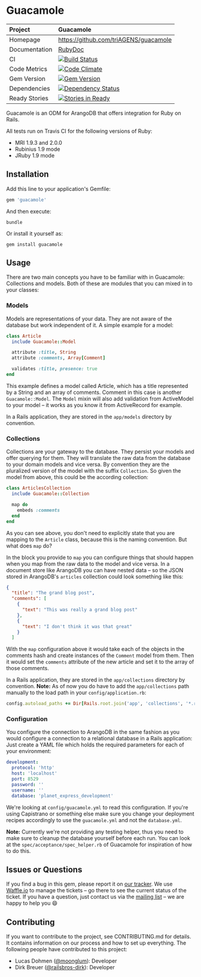 # Guacamole

| Project         | Guacamole
|:----------------|:--------------------------------------------------
| Homepage        | https://github.com/triAGENS/guacamole
| Documentation   | [RubyDoc](http://rubydoc.info/gems/guacamole/frames)
| CI              | [![Build Status](https://travis-ci.org/triAGENS/guacamole.png)](https://travis-ci.org/triAGENS/guacamole)
| Code Metrics    | [![Code Climate](https://codeclimate.com/github/triAGENS/guacamole.png)](https://codeclimate.com/github/triAGENS/guacamole)
| Gem Version     | [![Gem Version](https://badge.fury.io/rb/guacamole.png)](http://badge.fury.io/rb/guacamole)
| Dependencies    | [![Dependency Status](https://gemnasium.com/triAGENS/guacamole.png)](https://gemnasium.com/triAGENS/guacamole)
| Ready Stories   | [![Stories in Ready](https://badge.waffle.io/triagens/guacamole.png?label=ready)](https://waffle.io/triagens/guacamole)

Guacamole is an ODM for ArangoDB that offers integration for Ruby on Rails.

All tests run on Travis CI for the following versions of Ruby:

* MRI 1.9.3 and 2.0.0
* Rubinius 1.9 mode
* JRuby 1.9 mode

## Installation

Add this line to your application's Gemfile:

```ruby
gem 'guacamole'
```

And then execute:

```shell
bundle
```

Or install it yourself as:

```shell
gem install guacamole
```

## Usage

There are two main concepts you have to be familiar with in Guacamole: Collections and models. Both of these are modules that you can mixed in to your classes:

### Models

Models are representations of your data. They are not aware of the database but work independent of it. A simple example for a model:

```ruby
class Article
  include Guacamole::Model

  attribute :title, String
  attribute :comments, Array[Comment]

  validates :title, presence: true
end
```

This example defines a model called Article, which has a title represented by a String and an array of comments. Comment in this case is another `Guacamole::Model`. The `Model` mixin will also add validation from ActiveModel to your model – it works as you know it from ActiveRecord for example.

In a Rails application, they are stored in the `app/models` directory by convention.

### Collections

Collections are your gateway to the database. They persist your models and offer querying for them. They will translate the raw data from the database to your domain models and vice versa. By convention they are the pluralized version of the model with the suffix `Collection`. So given the model from above, this could be the according collection:

```ruby
class ArticlesCollection
  include Guacamole::Collection

  map do
    embeds :comments
  end
end
```

As you can see above, you don't need to explicitly state that you are mapping to the `Article` class, because this is the naming convention. But what does `map` do?

In the block you provide to `map` you can configure things that should happen when you map from the raw data to the model and vice versa. In a document store like ArangoDB you can have nested data – so the JSON stored in ArangoDB's `articles` collection could look something like this:

```json
{
  "title": "The grand blog post",
  "comments": [
    {
      "text": "This was really a grand blog post"
    },
    {
      "text": "I don't think it was that great"
    }
  ]
```

With the `map` configuration above it would take each of the objects in the comments hash and create instances of the `Comment` model from them. Then it would set the `comments` attribute of the new article and set it to the array of those comments.

In a Rails application, they are stored in the `app/collections` directory by convention. **Note:** As of now you do have to add the `app/collections` path manually to the load path in your `config/application.rb`:

```ruby
config.autoload_paths += Dir[Rails.root.join('app', 'collections', '*.rb').to_s]
```

### Configuration

You configure the connection to ArangoDB in the same fashion as you would configure a connection to a relational database in a Rails application: Just create a YAML file which holds the required parameters for each of your environment:

```yaml
development:
  protocol: 'http'
  host: 'localhost'
  port: 8529
  password: ''
  username: ''
  database: 'planet_express_development'
```

We're looking at `config/guacamole.yml` to read this configuration. If you're using Capistrano or something else make sure you change your deployment recipes accordingly to use the `guacamole.yml` and not the `database.yml`.

**Note:** Currently we're not providing any testing helper, thus you need to make sure to cleanup the database yourself before each run. You can look at the `spec/acceptance/spec_helper.rb` of Guacamole for inspiration of how to do this.

## Issues or Questions

If you find a bug in this gem, please report it on [our tracker](https://github.com/triAGENS/guacamole/issues). We use [Waffle.io](https://waffle.io/triagens/guacamole) to manage the tickets – go there to see the current status of the ticket. If you have a question, just contact us via the [mailing list](https://groups.google.com/forum/?fromgroups#!forum/ashikawa) – we are happy to help you :smile:

## Contributing

If you want to contribute to the project, see CONTRIBUTING.md for details. It contains information on our process and how to set up everything. The following people have contributed to this project:

* Lucas Dohmen ([@moonglum](https://github.com/moonglum)): Developer
* Dirk Breuer ([@railsbros-dirk](https://github.com/railsbros-dirk)): Developer
